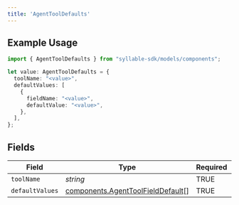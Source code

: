 ```yaml
---
title: 'AgentToolDefaults'
---
```


## Example Usage

```typescript
import { AgentToolDefaults } from "syllable-sdk/models/components";

let value: AgentToolDefaults = {
  toolName: "<value>",
  defaultValues: [
    {
      fieldName: "<value>",
      defaultValue: "<value>",
    },
  ],
};
```

## Fields

| Field                                                                                  | Type                                                                                   | Required                                                                               | Description                                                                            |
| -------------------------------------------------------------------------------------- | -------------------------------------------------------------------------------------- | -------------------------------------------------------------------------------------- | -------------------------------------------------------------------------------------- |
| `toolName`                                                                             | *string*                                                                               | TRUE                                                                     | N/A                                                                                    |
| `defaultValues`                                                                        | [components.AgentToolFieldDefault](/sdk-docs/models/components/agenttoolfielddefault)[] | TRUE                                                                     | N/A                                                                                    |